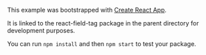 This example was bootstrapped with [Create React App](https://github.com/facebook/create-react-app).

It is linked to the react-field-tag package in the parent directory for development purposes.

You can run `npm install` and then `npm start` to test your package.
